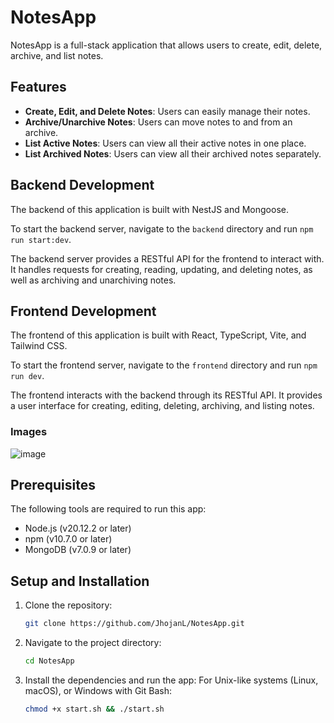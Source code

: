 # NotesApp

NotesApp is a full-stack application that allows users to create, edit, delete, archive, and list notes.

## Features

- **Create, Edit, and Delete Notes**: Users can easily manage their notes.
- **Archive/Unarchive Notes**: Users can move notes to and from an archive.
- **List Active Notes**: Users can view all their active notes in one place.
- **List Archived Notes**: Users can view all their archived notes separately.

## Backend Development

The backend of this application is built with NestJS and Mongoose.

To start the backend server, navigate to the `backend` directory and run `npm run start:dev`.

The backend server provides a RESTful API for the frontend to interact with. It handles requests for creating, reading, updating, and deleting notes, as well as archiving and unarchiving notes.

## Frontend Development

The frontend of this application is built with React, TypeScript, Vite, and Tailwind CSS.

To start the frontend server, navigate to the `frontend` directory and run `npm run dev`.

The frontend interacts with the backend through its RESTful API. It provides a user interface for creating, editing, deleting, archiving, and listing notes.

### Images
![image](https://drive.google.com/uc?id=1F-fxYEOBsTEKIcsrkReKOcEXC4FMJQAd)

## Prerequisites

The following tools are required to run this app:

- Node.js (v20.12.2 or later)
- npm (v10.7.0 or later)
- MongoDB (v7.0.9 or later)

## Setup and Installation

1. Clone the repository:
    ```bash
    git clone https://github.com/JhojanL/NotesApp.git
    ```
2. Navigate to the project directory:
    ```bash
    cd NotesApp
    ```
3. Install the dependencies and run the app: For Unix-like systems (Linux, macOS), or Windows with Git Bash:
    ```bash
    chmod +x start.sh && ./start.sh
    ```
